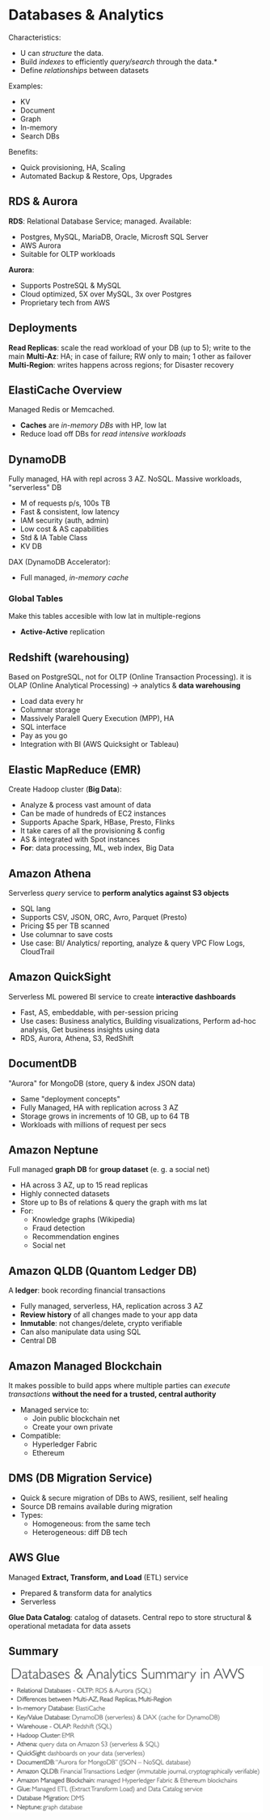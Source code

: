 # Databases & Analytics
Characteristics:
- U can *structure* the data. 
- Build *indexes* to efficiently *query/search* through the data.*
- Define *relationships* between datasets

Examples:
- KV
- Document
- Graph
- In-memory
- Search DBs

Benefits:
- Quick provisioning, HA, Scaling
- Automated Backup & Restore, Ops, Upgrades

## RDS & Aurora
**RDS**: Relational Database Service; managed. Available:
- Postgres, MySQL, MariaDB, Oracle, Microsft SQL Server
- AWS Aurora
- Suitable for OLTP workloads

**Aurora**:
- Supports PostreSQL & MySQL
- Cloud optimized, 5X over MySQL, 3x over Postgres
- Proprietary tech from AWS

## Deployments
**Read Replicas**: scale the read workload of your DB (up to 5); write to the main
**Multi-Az**: HA; in case of failure; RW only to main; 1 other as failover
**Multi-Region**: writes happens across regions; for Disaster recovery

## ElastiCache Overview
Managed Redis or Memcached.
- **Caches** are *in-memory DBs* with HP, low lat
- Reduce load off DBs for *read intensive workloads*

## DynamoDB
Fully managed, HA with repl across 3 AZ. NoSQL. Massive workloads, "serverless" DB
- M of requests p/s, 100s TB 
- Fast & consistent, low latency
- IAM security (auth, admin)
- Low cost & AS capabilities
- Std & IA Table Class
- KV DB

DAX (DynamoDB Accelerator):
- Full managed, *in-memory cache*

### Global Tables
Make this tables accesible with low lat in multiple-regions
- **Active-Active** replication 

## Redshift (warehousing)
Based on PostgreSQL, not for OLTP (Online Transaction Processing).
it is OLAP (Online Analytical Processing) -> analytics & **data warehousing**
- Load data every hr
- Columnar storage
- Massively Paralell Query Execution (MPP), HA
- SQL interface
- Pay as you go
- Integration with BI (AWS Quicksight or Tableau)

## Elastic MapReduce (EMR)
Create Hadoop cluster (**Big Data**):
- Analyze & process vast amount of data
- Can be made of hundreds of EC2 instances
- Supports Apache Spark, HBase, Presto, Flinks
- It take cares of all the provisioning & config
- AS & integrated with Spot instances
- **For**: data processing, ML, web index, Big Data

## Amazon Athena
Serverless *query* service to **perform analytics against S3 objects**
- SQL lang
- Supports CSV, JSON, ORC, Avro, Parquet (Presto)
- Pricing $5 per TB scanned
- Use columnar to save costs
- Use case: BI/ Analytics/ reporting, analyze & query VPC Flow Logs, CloudTrail

## Amazon QuickSight
Serverless ML powered BI service to create **interactive dashboards**
- Fast, AS, embeddable, with per-session pricing
- Use cases: Business analytics, Building visualizations, Perform ad-hoc analysis, Get 
business insights using data
- RDS, Aurora, Athena, S3, RedShift

## DocumentDB
"Aurora" for MongoDB (store, query & index JSON data)
- Same "deployment concepts"
- Fully Managed, HA with replication across 3 AZ
- Storage grows in increments of 10 GB, up to 64 TB
- Workloads with millions of request per secs

## Amazon Neptune
Full managed **graph DB** for **group dataset** (e. g. a social net)
- HA across 3 AZ, up to 15 read replicas
- Highly connected datasets
- Store up to Bs of relations & query the graph with ms lat
- For: 
    - Knowledge graphs (Wikipedia)
    - Fraud detection
    - Recommendation engines
    - Social net

## Amazon QLDB (Quantom Ledger DB)
A **ledger**: book recording financial transactions
- Fully managed, serverless, HA, replication across 3 AZ
- **Review history** of all changes made to your app data
- **Inmutable**: not changes/delete, crypto verifiable
- Can also manipulate data using SQL
- Central DB

## Amazon Managed Blockchain
It makes possible to build apps where multiple parties can *execute transactions* **without the need for a** 
**trusted, central authority**
- Managed service to:
    - Join public blockchain net
    - Create your own private
- Compatible:
    - Hyperledger Fabric
    - Ethereum

## DMS (DB Migration Service)
- Quick & secure migration of DBs to AWS, resilient, self healing
- Source DB remains available during migration
- Types:
    - Homogeneous: from the same tech
    - Heterogeneous: diff DB tech

## AWS Glue
Managed **Extract, Transform, and Load** (ETL) service
- Prepared & transform data for analytics
- Serverless

**Glue Data Catalog**: catalog of datasets. Central repo to store structural & operational metadata for data
assets

## Summary
![Summary of DBs & Analytics AWS](images/dbs-options.png)
